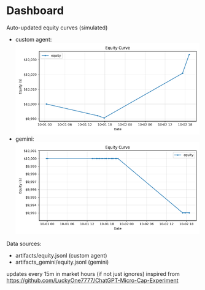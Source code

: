 # Dashboard

Auto-updated equity curves (simulated)

- custom agent: ![Equity Curve](artifacts/equity.png?v=f31b0b2)
- gemini: ![Equity Curve (Gemini)](artifacts_gemini/equity.png?v=f31b0b2)

Data sources:
- artifacts/equity.jsonl (custom agent)
- artifacts_gemini/equity.jsonl (gemini)

updates every 15m in market hours (if not just ignores)
inspired from https://github.com/LuckyOne7777/ChatGPT-Micro-Cap-Experiment